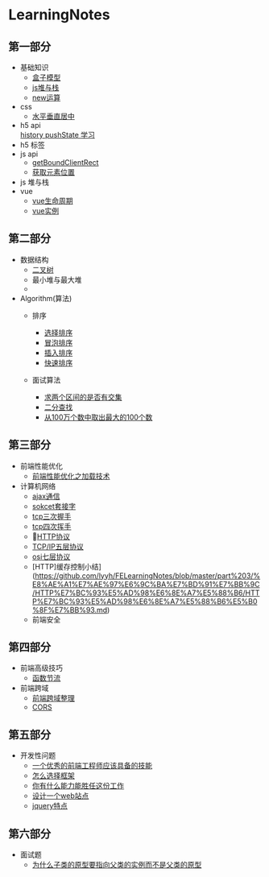 # LearningNotes
## 第一部分
-   基础知识
    -   [盒子模型](https://github.com/lyyh/FELearningNotes/blob/master/part%201/%E5%9F%BA%E7%A1%80%E7%9F%A5%E8%AF%86/%E7%9B%92%E5%AD%90%E6%A8%A1%E5%9E%8B)  
    -   [js堆与栈](https://github.com/lyyh/FELearningNotes/tree/master/part%201/%E5%9F%BA%E7%A1%80%E7%9F%A5%E8%AF%86/js%E5%A0%86%E4%B8%8E%E6%A0%88)
    -   [new运算](https://github.com/lyyh/FELearningNotes/blob/master/part%201/%E5%9F%BA%E7%A1%80%E7%9F%A5%E8%AF%86/new%E8%BF%90%E7%AE%97)  
-   css
    -   [水平垂直居中](https://github.com/lyyh/FELearningNotes/blob/master/part%201/css/%E6%B0%B4%E5%B9%B3%E5%9E%82%E7%9B%B4%E5%B1%85%E4%B8%AD)
-   h5 api  
    [history pushState 学习](https://github.com/lyyh/FELearningNotes/blob/master/part%201/h5%20api)
-   h5 标签
-   js api
    -   [getBoundClientRect](https://github.com/lyyh/FELearningNotes/blob/master/part%201/js%20api/getBoundingClientRect)
    -   [获取元素位置](https://github.com/lyyh/FELearningNotes/blob/master/part%201/js%20api/%E8%8E%B7%E5%8F%96%08%E5%85%83%E7%B4%A0%E4%BD%8D%E7%BD%AE)  
-   js 堆与栈
-   vue
    -   [vue生命周期](https://github.com/lyyh/FELearningNotes/blob/master/part%201/vue/vue%E7%94%9F%E5%91%BD%E5%91%A8%E6%9C%9F.md)  
    -   [vue实例](https://github.com/lyyh/FELearningNotes/blob/master/part%201/vue/vue%E5%AE%9E%E4%BE%8B.md)  
## 第二部分
-   数据结构
    -   [二叉树](https://github.com/lyyh/FELearningNotes/blob/master/part%202/%E6%95%B0%E6%8D%AE%E7%BB%93%E6%9E%84/%E4%BA%8C%E5%8F%89%E6%A0%91/%E4%BA%8C%E5%8F%89%E6%A0%91.js)   
    -   最小堆与最大堆
    -   
-   Algorithm(算法)
    - 排序
        - [选择排序](https://github.com/lyyh/FELearningNotes/blob/master/part%202/%E6%8E%92%E5%BA%8F/%E9%80%89%E6%8B%A9%E6%8E%92%E5%BA%8F/selection.js)  
        - [冒泡排序](https://github.com/lyyh/FELearningNotes/tree/master/part%202/%E6%8E%92%E5%BA%8F/%E5%86%92%E6%B3%A1%E6%8E%92%E5%BA%8F)  
        - [插入排序](https://github.com/lyyh/FELearningNotes/tree/master/part%202/%E6%8E%92%E5%BA%8F/%E6%8F%92%E5%85%A5%E6%8E%92%E5%BA%8F)    
        - [快速排序](https://github.com/lyyh/FELearningNotes/tree/master/part%202/%E6%8E%92%E5%BA%8F/%E5%BF%AB%E9%80%9F%E6%8E%92%E5%BA%8F)

    - 面试算法
        - [求两个区间的是否有交集](https://github.com/lyyh/FELearningNotes/blob/master/part%202/%E9%9D%A2%E8%AF%95%E7%AE%97%E6%B3%95/%E5%8C%BA%E9%97%B4%E4%BA%A4%E9%9B%86)   
        - [二分查找](https://github.com/lyyh/FELearningNotes/tree/master/part%202/%E9%9D%A2%E8%AF%95%E7%AE%97%E6%B3%95/%08%E4%BA%8C%E5%88%86%E6%9F%A5%E6%89%BE)  
        -   [从100万个数中取出最大的100个数](https://github.com/lyyh/FELearningNotes/tree/master/part%202/%E9%9D%A2%E8%AF%95%E7%AE%97%E6%B3%95/%E4%BB%8E100%E4%B8%87%E4%B8%AA%E6%95%B0%E4%B8%AD%E5%8F%96%E5%87%BA%E6%9C%80%E5%A4%A7%E7%9A%84100%E4%B8%AA%E6%95%B0)
        
## 第三部分
-   前端性能优化  
    -   [前端性能优化之加载技术](https://github.com/lyyh/FELearningNotes/blob/master/part%204/%E5%89%8D%E7%AB%AF%E6%80%A7%E8%83%BD%E4%BC%98%E5%8C%96/%E5%89%8D%E7%AB%AF%E6%80%A7%E8%83%BD%E4%BC%98%E5%8C%96%E4%B9%8B%E5%8A%A0%E8%BD%BD%E6%8A%80%E6%9C%AF.md)   
-   计算机网络  
    -   [ajax通信](https://github.com/lyyh/FELearningNotes/blob/master/part%203/%E8%AE%A1%E7%AE%97%E6%9C%BA%E7%BD%91%E7%BB%9C/ajax/xmlHttpRequest.md)  
    -   [sokcet套接字](https://github.com/lyyh/FELearningNotes/blob/master/part%203/%E8%AE%A1%E7%AE%97%E6%9C%BA%E7%BD%91%E7%BB%9C/socket/socket.md)  
    -   [tcp三次握手](https://github.com/lyyh/FELearningNotes/blob/master/part%203/%E8%AE%A1%E7%AE%97%E6%9C%BA%E7%BD%91%E7%BB%9C/tcp%E6%8F%A1%E6%89%8B%E4%B8%8E%E6%8C%A5%E6%89%8B/tcp%E4%B8%89%E6%AC%A1%E6%8F%A1%E6%89%8B.md)
    -   [tcp四次挥手](https://github.com/lyyh/FELearningNotes/blob/master/part%203/%E8%AE%A1%E7%AE%97%E6%9C%BA%E7%BD%91%E7%BB%9C/tcp%E6%8F%A1%E6%89%8B%E4%B8%8E%E6%8C%A5%E6%89%8B/tcp%E5%9B%9B%E6%AC%A1%E6%8C%A5%E6%89%8B.md)
    -   [HTTP协议](https://github.com/lyyh/FELearningNotes/blob/master/part%203/%E8%AE%A1%E7%AE%97%E6%9C%BA%E7%BD%91%E7%BB%9C/%E7%BD%91%E7%BB%9C%E5%8D%8F%E8%AE%AE/HTTP.md)
    -   [TCP/IP五层协议](https://github.com/lyyh/FELearningNotes/blob/master/part%203/%E8%AE%A1%E7%AE%97%E6%9C%BA%E7%BD%91%E7%BB%9C/%E7%BD%91%E7%BB%9C%E5%8D%8F%E8%AE%AE/TCPIP%E4%BA%94%E5%B1%82%E5%8D%8F%E8%AE%AE.md)    
    -   [osi七层协议](https://github.com/lyyh/FELearningNotes/blob/master/part%203/%E8%AE%A1%E7%AE%97%E6%9C%BA%E7%BD%91%E7%BB%9C/%E7%BD%91%E7%BB%9C%E5%8D%8F%E8%AE%AE/%E7%BD%91%E7%BB%9C%08%08%E4%B8%83%E5%B1%82%E5%8D%8F%E8%AE%AEOSI.md)  
    -   [HTTP]缓存控制小结](https://github.com/lyyh/FELearningNotes/blob/master/part%203/%E8%AE%A1%E7%AE%97%E6%9C%BA%E7%BD%91%E7%BB%9C/HTTP%E7%BC%93%E5%AD%98%E6%8E%A7%E5%88%B6/HTTP%E7%BC%93%E5%AD%98%E6%8E%A7%E5%88%B6%E5%B0%8F%E7%BB%93.md)
    -   前端安全  

## 第四部分
-   前端高级技巧  
    -   [函数节流](https://github.com/lyyh/FELearningNotes/tree/master/part%204/%E5%89%8D%E7%AB%AF%E9%AB%98%E7%BA%A7%E6%8A%80%E5%B7%A7/%E5%87%BD%E6%95%B0%E8%8A%82%E6%B5%81)
-   前端跨域
    -   [前端跨域整理](https://github.com/lyyh/FELearningNotes/blob/master/part%204/%E5%89%8D%E7%AB%AF%E8%B7%A8%E5%9F%9F/%E5%89%8D%E7%AB%AF%E8%B7%A8%E5%9F%9F%E6%95%B4%E7%90%86.md)  
    -   [CORS](https://github.com/lyyh/FELearningNotes/blob/master/part%204/%E5%89%8D%E7%AB%AF%E8%B7%A8%E5%9F%9F/CORS.md)
    

## 第五部分
-   开发性问题  
    -   [一个优秀的前端工程师应该具备的技能](https://github.com/lyyh/FELearningNotes/blob/master/part%205/%E5%BC%80%E6%94%BE%E6%80%A7%E9%97%AE%E9%A2%98/%E4%B8%80%E4%B8%AA%E4%BC%98%E7%A7%80%E7%9A%84%E5%89%8D%E7%AB%AF%E5%B7%A5%E7%A8%8B%E5%B8%88%E5%BA%94%E8%AF%A5%E5%85%B7%E5%A4%87%E5%93%AA%E4%BA%9B%E6%8A%80%E8%83%BD.md)  
    -   [怎么选择框架](https://github.com/lyyh/FELearningNotes/blob/master/part%205/%E5%BC%80%E6%94%BE%E6%80%A7%E9%97%AE%E9%A2%98/%E5%AF%B9%E5%BA%94%E6%A1%86%E6%9E%B6%EF%BC%8C%E6%80%8E%E4%B9%88%E9%80%89%E6%8B%A9.md)
    -   [你有什么能力能胜任这份工作](https://github.com/lyyh/FELearningNotes/blob/master/part%205/%E5%BC%80%E6%94%BE%E6%80%A7%E9%97%AE%E9%A2%98/%E4%BD%A0%E6%9C%89%E4%BB%80%E4%B9%88%E8%83%BD%E5%8A%9B%E8%83%9C%E4%BB%BB%E8%BF%99%E4%BB%BD%E5%B7%A5%E4%BD%9C.md)
    -   [设计一个web站点](https://github.com/lyyh/FELearningNotes/blob/master/part%205/%E5%BC%80%E6%94%BE%E6%80%A7%E9%97%AE%E9%A2%98/%E8%AE%BE%E8%AE%A1%E4%B8%80%E4%B8%AAweb%E7%AB%99%E7%82%B9.md)  
    -   [jquery特点](https://github.com/lyyh/FELearningNotes/blob/master/part%205/%E5%BC%80%E6%94%BE%E6%80%A7%E9%97%AE%E9%A2%98/jquery%08%08%E7%89%B9%E7%82%B9.md)  
## 第六部分
-   面试题
    -   [为什么子类的原型要指向父类的实例而不是父类的原型](https://github.com/lyyh/FELearningNotes/blob/master/part%206/%E9%9D%A2%E8%AF%95%E9%A2%98/%E4%B8%BA%E4%BB%80%E4%B9%88%E5%AD%90%E7%B1%BB%E7%9A%84%E5%8E%9F%E5%9E%8B%E8%A6%81%E6%8C%87%E5%90%91%E7%88%B6%E7%B1%BB%E7%9A%84%E5%AE%9E%E4%BE%8B%E8%80%8C%E4%B8%8D%E6%98%AF%E7%88%B6%E7%B1%BB%E7%9A%84%E5%8E%9F%E5%9E%8B.md)  
    